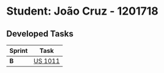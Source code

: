 # Student: João Cruz - 1201718

## Developed Tasks

| Sprint | Task                            |
|--------|---------------------------------|
| **B**  | [US 1011](../us_1011/readme.md) |



